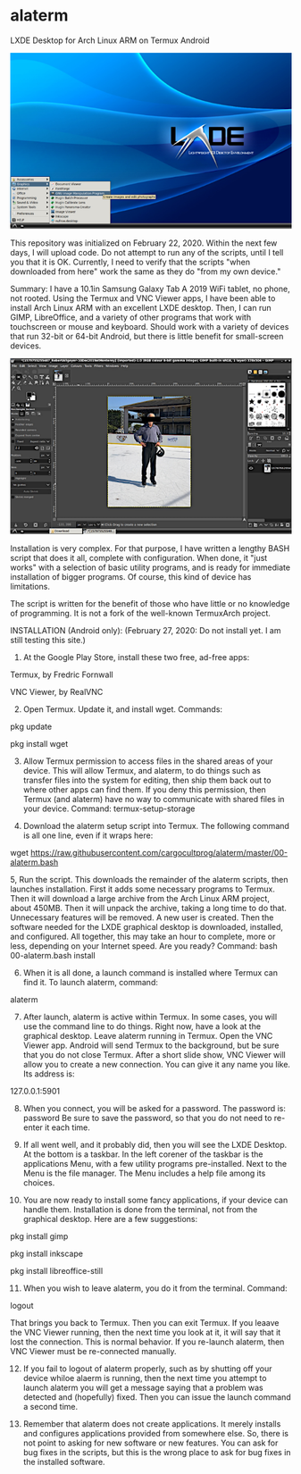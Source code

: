 # alaterm
LXDE Desktop for Arch Linux ARM on Termux Android

![screenshot of LXDE desktop with expanded menu](alaterm-lxde.png)

This repository was initialized on February 22, 2020. Within the next few days, I will upload code. Do not attempt to run any of the scripts, until I tell you that it is OK. Currently, I need to verify that the scripts "when downloaded from here" work the same as they do "from my own device."

Summary: I have a 10.1in Samsung Galaxy Tab A 2019 WiFi tablet, no phone, not rooted. Using the Termux and VNC Viewer apps, I have been able to install Arch Linux ARM with an excellent LXDE desktop. Then, I can run GIMP, LibreOffice, and a variety of other programs that work with touchscreen or mouse and keyboard. Should work with a variety of devices that run 32-bit or 64-bit Android, but there is little benefit for small-screen devices.

![screenshot of GIMP](alaterm-gimp.png)

Installation is very complex. For that purpose, I have written a lengthy BASH script that does it all, complete with configuration. When done, it "just works" with a selection of basic utility programs, and is ready for immediate installation of bigger programs. Of course, this kind of device has limitations.

The script is written for the benefit of those who have little or no knowledge of programming. It is not a fork of the well-known TermuxArch project.

INSTALLATION (Android only):
(February 27, 2020: Do not install yet. I am still testing this site.)

1. At the Google Play Store, install these two free, ad-free apps:

  Termux, by Fredric Fornwall

  VNC Viewer, by RealVNC

2. Open Termux. Update it, and install wget. Commands:

  pkg update

  pkg install wget

3. Allow Termux permission to access files in the shared areas of your device. This will allow Termux, and alaterm, to do things such as transfer files into the system for editing, then ship them back out to where other apps can find them. If you deny this permission, then Termux (and alaterm) have no way to communicate with shared files in your device. Command:
termux-setup-storage

4. Download the alaterm setup script into Termux. The following command is all one line, even if it wraps here:

  wget https://raw.githubusercontent.com/cargocultprog/alaterm/master/00-alaterm.bash

5, Run the script. This downloads the remainder of the alaterm scripts, then launches installation. First it adds some necessary programs to Termux. Then it will download a large archive from the Arch Linux ARM project, about 450MB. Then it will unpack the archive, taking a long time to do that. Unnecessary features will be removed. A new user is created. Then the software needed for the LXDE graphical desktop is downloaded, installed, and configured. All together, this may take an hour to complete, more or less, depending on your Internet speed. Are you ready? Command:
bash 00-alaterm.bash install

6. When it is all done, a launch command is installed where Termux can find it. To launch alaterm, command:

  alaterm

7. After launch, alaterm is active within Termux. In some cases, you will use the command line to do things. Right now, have a look at the graphical desktop. Leave alaterm running in Termux. Open the VNC Viewer app. Android will send Termux to the background, but be sure that you do not close Termux. After a short slide show, VNC Viewer will allow you to create a new connection. You can give it any name you like. Its address is:

  127.0.0.1:5901

8. When you connect, you will be asked for a password. The password is: password
Be sure to save the password, so that you do not need to re-enter it each time.

9. If all went well, and it probably did, then you will see the LXDE Desktop. At the bottom is a taskbar. In the left corener of the taskbar is the applications Menu, with a few utility programs pre-installed. Next to the Menu is the file manager. The Menu includes a help file among its choices.

10. You are now ready to install some fancy applications, if your device can handle them. Installation is done from the terminal, not from the graphical desktop. Here are a few suggestions:

  pkg install gimp

  pkg install inkscape

  pkg install libreoffice-still

11. When you wish to leave alaterm, you do it from the terminal. Command:

  logout

That brings you back to Termux. Then you can exit Termux. If you leaave the VNC Viewer running, then the next time you look at it, it will say that it lost the connection. This is normal behavior. If you re-launch alaterm, then VNC Viewer must be re-connected manually.

12. If you fail to logout of alaterm properly, such as by shutting off your device whiloe alaerm is running, then the next time you attempt to launch alaterm you will get a message saying that a problem was detected and (hopefully) fixed. Then you can issue the launch command a second time.

13. Remember that alaterm does not create applications. It merely installs and configures applications provided from somewhere else. So, there is not point to asking for new software or new features. You can ask for bug fixes in the scripts, but this is the wrong place to ask for bug fixes in the installed software.

